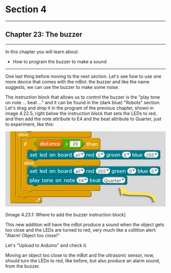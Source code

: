 # Section 4

---

## Chapter 23: The buzzer

---

In this chapter you will learn about:

* How to program the buzzer to make a sound

---

One last thing before moving to the next section. Let's see how to use one more device that comes with the mBot: the buzzer and like the name suggests, we can use the buzzer to make some noise.

The instruction block that allows us to control the buzzer is the "play tone on note ... beat ..." and it can be found in the \(dark blue\) "Robots" section. Let's drag and drop it in the program of the previous chapter, shown in image 4.22.5, right below the instruction block that sets the LEDs to red, and then add the note attribute to E4 and the beat attribute to Quarter, just to experiment, like this:

![](/assets/Img.4.23.1.jpg)

\[Image 4.23.1: Where to add the buzzer instruction block\]

This new addition will have the mBot produce a sound when the object gets too close and the LEDs are turned to red, very much like a collition alert: "Alarm! Object too close!"

Let's "Upload to Arduino" and check it.

Moving an object too close to the mBot and the ultrasonic sensor, now, should turn the LEDs to red, like before, but also produce an alarm sound, from the buzzer.



